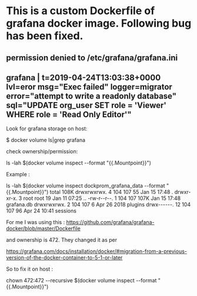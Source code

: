 # This is a custom Dockerfile of grafana docker image. Following bug has been fixed.

## permission denied to /etc/grafana/grafana.ini
## grafana         | t=2019-04-24T13:03:38+0000 lvl=eror msg="Exec failed" logger=migrator error="attempt to write a readonly database" sql="UPDATE org_user SET role = 'Viewer' WHERE role = 'Read Only Editor'"

Look for grafana storage on host:

$ docker volume ls|grep grafana 

check ownership/permission: 

ls -lah $(docker volume inspect <replace volume name you get in above command>  --format "{{.Mountpoint}}")

Example : 

ls -lah $(docker volume inspect dockprom_grafana_data  --format "{{.Mountpoint}}")
total 108K
drwxrwxrwx.  4  104  107   55 Jan 15 17:48 .
drwxr-xr-x.  3 root root   19 Jan 11 07:25 ..
-rw-r--r--.  1  104  107 107K Jan 15 17:48 grafana.db
drwxrwxrwx.  2  104  107    6 Apr 26  2018 plugins
drwx------. 12  104  107   96 Apr 24 10:41 sessions

For me I was using this : 
https://github.com/grafana/grafana-docker/blob/master/Dockerfile

and ownership is 472. They changed it as per 

https://grafana.com/docs/installation/docker/#migration-from-a-previous-version-of-the-docker-container-to-5-1-or-later

So to fix it on host :

chown 472:472 --recursive $(docker volume inspect <change grafana volume name> --format "{{.Mountpoint}}")
